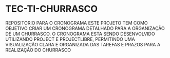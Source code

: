 # TEC-TI-CHURRASCO
REPOSITORIO PARA O CRONOGRAMA ESTE PROJETO TEM COMO OBJETIVO CRIAR UM CRONOGRAMA DETALHADO PARA A ORGANIZAÇÃO DE UM CHURRASCO. O CRONOGRAMA ESTA SENDO DESENVOLVIDO UTILIZANDO PROJECT E PROJECTLIBRE, PERMITINDO UMA VISUALIZAÇÃO CLARA E ORGANIZADA DAS TAREFAS E PRAZOS PARA A REALIZAÇÃO DO CHURRASCO
